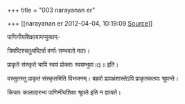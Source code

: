 +++
title = "003 narayanan er"

+++
[[narayanan er	2012-04-04, 10:19:09 [Source](https://groups.google.com/g/bvparishat/c/4Rlpa9DBKVU)]]



  

पाणिनीयशिक्षायामप्युक्तम्-  

त्रिषष्टिश्चतुःषष्टिर्वा वर्णाः सम्भवतो मताः।  

प्राकृते संस्कृते चापि स्वयं प्रोक्ताः स्वयम्भुवा॥३॥ इति।  

वस्तुतस्तु प्राकृतं संस्कृतमिति विभजनम्। बहवो ह्यपभ्रंशास्तेऽपि प्राकृतकल्पाः श्रूयन्ते।

कियतः कालादारभ्य पाणिनीयशिक्षा श्रूयते इति न ज्ञायते।  

